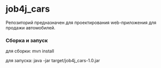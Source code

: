 # job4j_cars
Репозиторий предназначен для проектирования web-приложения для продажи автомобилей.
### Сборка и запуск
для сборки: mvn install

для запуска: java -jar target/job4j_cars-1.0.jar
